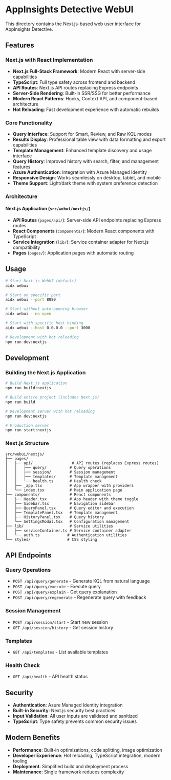 # AppInsights Detective WebUI

This directory contains the Next.js-based web user interface for AppInsights Detective.

## Features

### Next.js with React Implementation
- **Next.js Full-Stack Framework**: Modern React with server-side capabilities
- **TypeScript**: Full type safety across frontend and backend
- **API Routes**: Next.js API routes replacing Express endpoints
- **Server-Side Rendering**: Built-in SSR/SSG for better performance
- **Modern React Patterns**: Hooks, Context API, and component-based architecture
- **Hot Reloading**: Fast development experience with automatic rebuilds

### Core Functionality
- **Query Interface**: Support for Smart, Review, and Raw KQL modes
- **Results Display**: Professional table view with data formatting and export capabilities
- **Template Management**: Enhanced template discovery and usage interface
- **Query History**: Improved history with search, filter, and management features
- **Azure Authentication**: Integration with Azure Managed Identity
- **Responsive Design**: Works seamlessly on desktop, tablet, and mobile
- **Theme Support**: Light/dark theme with system preference detection

### Architecture

#### Next.js Application (`src/webui/nextjs/`)
- **API Routes** (`pages/api/`): Server-side API endpoints replacing Express routes
- **React Components** (`components/`): Modern React components with TypeScript
- **Service Integration** (`lib/`): Service container adapter for Next.js compatibility
- **Pages** (`pages/`): Application pages with automatic routing

## Usage

```bash
# Start Next.js WebUI (default)
aidx webui

# Start on specific port
aidx webui --port 8080

# Start without auto-opening browser
aidx webui --no-open

# Start with specific host binding
aidx webui --host 0.0.0.0 --port 3000

# Development with hot reloading
npm run dev:nextjs
```

## Development

### Building the Next.js Application

```bash
# Build Next.js application
npm run build:nextjs

# Build entire project (includes Next.js)
npm run build

# Development server with hot reloading
npm run dev:nextjs

# Production server
npm run start:nextjs
```

### Next.js Structure

```
src/webui/nextjs/
├── pages/
│   ├── api/                 # API routes (replaces Express routes)
│   │   ├── query/          # Query operations
│   │   ├── session/        # Session management  
│   │   ├── templates/      # Template management
│   │   └── health.ts       # Health check
│   ├── _app.tsx            # App wrapper with providers
│   └── index.tsx           # Main application page
├── components/             # React components
│   ├── Header.tsx          # App header with theme toggle
│   ├── Sidebar.tsx         # Navigation sidebar
│   ├── QueryPanel.tsx      # Query editor and execution
│   ├── TemplatePanel.tsx   # Template management
│   ├── HistoryPanel.tsx    # Query history
│   └── SettingsModal.tsx   # Configuration management
├── lib/                    # Service utilities
│   ├── serviceContainer.ts # Service container adapter
│   └── auth.ts            # Authentication utilities
└── styles/                # CSS styling
```

## API Endpoints

### Query Operations
- `POST /api/query/generate` - Generate KQL from natural language
- `POST /api/query/execute` - Execute query
- `POST /api/query/explain` - Get query explanation  
- `POST /api/query/regenerate` - Regenerate query with feedback

### Session Management
- `POST /api/session/start` - Start new session
- `GET /api/session/history` - Get session history

### Templates
- `GET /api/templates` - List available templates

### Health Check
- `GET /api/health` - API health status

## Security

- **Authentication**: Azure Managed Identity integration
- **Built-in Security**: Next.js security best practices
- **Input Validation**: All user inputs are validated and sanitized
- **TypeScript**: Type safety prevents common security issues

## Modern Benefits

- **Performance**: Built-in optimizations, code splitting, image optimization
- **Developer Experience**: Hot reloading, TypeScript integration, modern tooling
- **Deployment**: Simplified build and deployment process
- **Maintenance**: Single framework reduces complexity